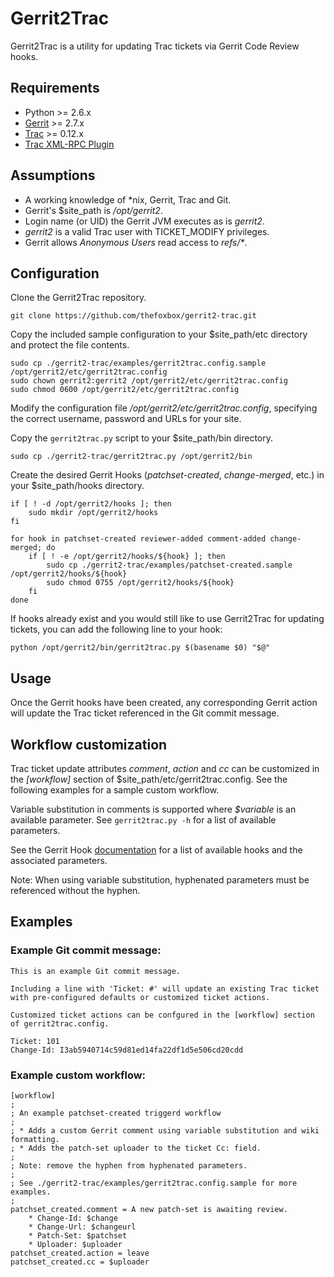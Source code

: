 # Gerrit2Trac

Gerrit2Trac is a utility for updating Trac tickets via Gerrit Code Review hooks.

## Requirements

* Python >= 2.6.x
* [Gerrit](http://code.google.com/p/gerrit/) >= 2.7.x
* [Trac](http://trac.edgewall.org) >= 0.12.x
* [Trac XML-RPC Plugin](http://trac-hacks.org/wiki/XmlRpcPlugin)

## Assumptions

* A working knowledge of \*nix, Gerrit, Trac and Git.
* Gerrit's $site\_path is _/opt/gerrit2_.
* Login name (or UID) the Gerrit JVM executes as is _gerrit2_.
* _gerrit2_ is a valid Trac user with TICKET\_MODIFY privileges.
* Gerrit allows _Anonymous Users_ read access to _refs/*_.

## Configuration

Clone the Gerrit2Trac repository.

    git clone https://github.com/thefoxbox/gerrit2-trac.git

Copy the included sample configuration to your $site\_path/etc directory and protect the file contents.

    sudo cp ./gerrit2-trac/examples/gerrit2trac.config.sample /opt/gerrit2/etc/gerrit2trac.config
    sudo chown gerrit2:gerrit2 /opt/gerrit2/etc/gerrit2trac.config
    sudo chmod 0600 /opt/gerrit2/etc/gerrit2trac.config

Modify the configuration file _/opt/gerrit2/etc/gerrit2trac.config_, specifying the correct username, password and URLs for your site.

Copy the `gerrit2trac.py` script to your $site\_path/bin directory.

    sudo cp ./gerrit2-trac/gerrit2trac.py /opt/gerrit2/bin

Create the desired Gerrit Hooks (_patchset-created_, _change-merged_, etc.) in your $site\_path/hooks directory.

    if [ ! -d /opt/gerrit2/hooks ]; then
        sudo mkdir /opt/gerrit2/hooks
    fi

    for hook in patchset-created reviewer-added comment-added change-merged; do
        if [ ! -e /opt/gerrit2/hooks/${hook} ]; then
            sudo cp ./gerrit2-trac/examples/patchset-created.sample /opt/gerrit2/hooks/${hook}
            sudo chmod 0755 /opt/gerrit2/hooks/${hook}
        fi
    done

If hooks already exist and you would still like to use Gerrit2Trac for updating tickets, you can add the following line to your hook:

    python /opt/gerrit2/bin/gerrit2trac.py $(basename $0) "$@"

## Usage

Once the Gerrit hooks have been created, any corresponding Gerrit action will update the Trac ticket referenced in the Git commit message.

## Workflow customization

Trac ticket update attributes _comment_, _action_ and _cc_  can be customized in the _[workflow]_ section of $site\_path/etc/gerrit2trac.config.
See the following examples for a sample custom workflow.

Variable substitution in comments is supported where _$variable_ is an available parameter.
See `gerrit2trac.py -h` for a list of available parameters.

See the Gerrit Hook [documentation](https://gerrit-review.googlesource.com/Documentation/config-hooks.html) for a list of
available hooks and the associated parameters.

Note: When using variable substitution, hyphenated parameters must be referenced without the hyphen.

## Examples

### Example Git commit message:

    This is an example Git commit message.

    Including a line with 'Ticket: #' will update an existing Trac ticket
    with pre-configured defaults or customized ticket actions.

    Customized ticket actions can be confgured in the [workflow] section
    of gerrit2trac.config.

    Ticket: 101
    Change-Id: I3ab5940714c59d81ed14fa22df1d5e506cd20cdd

### Example custom workflow:

    [workflow]
    ;
    ; An example patchset-created triggerd workflow
    ;
    ; * Adds a custom Gerrit comment using variable substitution and wiki formatting.
    ; * Adds the patch-set uploader to the ticket Cc: field.
    ;
    ; Note: remove the hyphen from hyphenated parameters.
    ;
    ; See ./gerrit2-trac/examples/gerrit2trac.config.sample for more examples.
    ;
    patchset_created.comment = A new patch-set is awaiting review.
        * Change-Id: $change
        * Change-Url: $changeurl
        * Patch-Set: $patchset
        * Uploader: $uploader
    patchset_created.action = leave
    patchset_created.cc = $uploader

